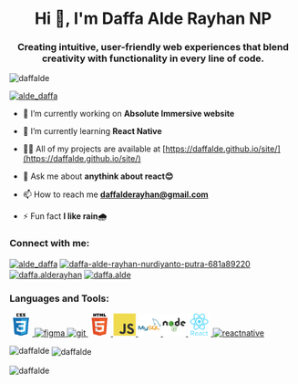 <h1 align="center">Hi 👋, I'm Daffa Alde Rayhan NP</h1>
<h3 align="center">Creating intuitive, user-friendly web experiences that blend creativity with functionality in every line of code.</h3>

<p align="left"> <img src="https://komarev.com/ghpvc/?username=daffalde&label=Profile%20views&color=0e75b6&style=flat" alt="daffalde" /> </p>

<p align="left"> <a href="https://twitter.com/alde_daffa" target="blank"><img src="https://img.shields.io/twitter/follow/alde_daffa?logo=twitter&style=for-the-badge" alt="alde_daffa" /></a> </p>

- 🔭 I’m currently working on **Absolute Immersive website**

- 🌱 I’m currently learning **React Native**

- 👨‍💻 All of my projects are available at [https://daffalde.github.io/site/](https://daffalde.github.io/site/)

- 💬 Ask me about **anythink about react😊**

- 📫 How to reach me **daffalderayhan@gmail.com**

- ⚡ Fun fact **I like rain🌧️**

<h3 align="left">Connect with me:</h3>
<p align="left">
<a href="https://twitter.com/alde_daffa" target="blank"><img align="center" src="https://raw.githubusercontent.com/rahuldkjain/github-profile-readme-generator/master/src/images/icons/Social/twitter.svg" alt="alde_daffa" height="30" width="40" /></a>
<a href="https://linkedin.com/in/daffa-alde-rayhan-nurdiyanto-putra-681a89220" target="blank"><img align="center" src="https://raw.githubusercontent.com/rahuldkjain/github-profile-readme-generator/master/src/images/icons/Social/linked-in-alt.svg" alt="daffa-alde-rayhan-nurdiyanto-putra-681a89220" height="30" width="40" /></a>
<a href="https://fb.com/daffa.alderayhan" target="blank"><img align="center" src="https://raw.githubusercontent.com/rahuldkjain/github-profile-readme-generator/master/src/images/icons/Social/facebook.svg" alt="daffa.alderayhan" height="30" width="40" /></a>
<a href="https://instagram.com/daffa.alde" target="blank"><img align="center" src="https://raw.githubusercontent.com/rahuldkjain/github-profile-readme-generator/master/src/images/icons/Social/instagram.svg" alt="daffa.alde" height="30" width="40" /></a>
</p>

<h3 align="left">Languages and Tools:</h3>
<p align="left"> <a href="https://www.w3schools.com/css/" target="_blank" rel="noreferrer"> <img src="https://raw.githubusercontent.com/devicons/devicon/master/icons/css3/css3-original-wordmark.svg" alt="css3" width="40" height="40"/> </a> <a href="https://www.figma.com/" target="_blank" rel="noreferrer"> <img src="https://www.vectorlogo.zone/logos/figma/figma-icon.svg" alt="figma" width="40" height="40"/> </a> <a href="https://git-scm.com/" target="_blank" rel="noreferrer"> <img src="https://www.vectorlogo.zone/logos/git-scm/git-scm-icon.svg" alt="git" width="40" height="40"/> </a> <a href="https://www.w3.org/html/" target="_blank" rel="noreferrer"> <img src="https://raw.githubusercontent.com/devicons/devicon/master/icons/html5/html5-original-wordmark.svg" alt="html5" width="40" height="40"/> </a> <a href="https://developer.mozilla.org/en-US/docs/Web/JavaScript" target="_blank" rel="noreferrer"> <img src="https://raw.githubusercontent.com/devicons/devicon/master/icons/javascript/javascript-original.svg" alt="javascript" width="40" height="40"/> </a> <a href="https://www.mysql.com/" target="_blank" rel="noreferrer"> <img src="https://raw.githubusercontent.com/devicons/devicon/master/icons/mysql/mysql-original-wordmark.svg" alt="mysql" width="40" height="40"/> </a> <a href="https://nodejs.org" target="_blank" rel="noreferrer"> <img src="https://raw.githubusercontent.com/devicons/devicon/master/icons/nodejs/nodejs-original-wordmark.svg" alt="nodejs" width="40" height="40"/> </a> <a href="https://reactjs.org/" target="_blank" rel="noreferrer"> <img src="https://raw.githubusercontent.com/devicons/devicon/master/icons/react/react-original-wordmark.svg" alt="react" width="40" height="40"/> </a> <a href="https://reactnative.dev/" target="_blank" rel="noreferrer"> <img src="https://reactnative.dev/img/header_logo.svg" alt="reactnative" width="40" height="40"/> </a> </p>

<p><img align="left" src="https://github-readme-stats.vercel.app/api/top-langs?username=daffalde&show_icons=true&locale=en&layout=compact" alt="daffalde" /></p>

<p>&nbsp;<img align="center" src="https://github-readme-stats.vercel.app/api?username=daffalde&show_icons=true&locale=en" alt="daffalde" /></p>

<p><img align="center" src="https://github-readme-streak-stats.herokuapp.com/?user=daffalde&" alt="daffalde" /></p>
